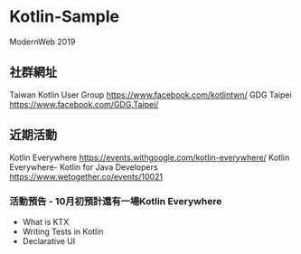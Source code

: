 # Kotlin-Sample
ModernWeb 2019

## 社群網址
Taiwan Kotlin User Group
https://www.facebook.com/kotlintwn/
GDG Taipei
https://www.facebook.com/GDG.Taipei/

## 近期活動
Kotlin Everywhere
https://events.withgoogle.com/kotlin-everywhere/
Kotlin Everywhere- Kotlin for Java Developers
https://www.wetogether.co/events/10021
### 活動預告 - 10月初預計還有一場Kotlin Everywhere
- What is KTX
- Writing Tests in Kotlin
- Declarative UI
